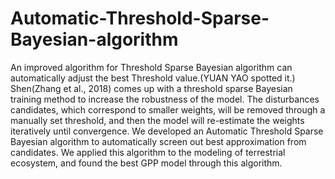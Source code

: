 # Automatic-Threshold-Sparse-Bayesian-algorithm
An improved algorithm for Threshold Sparse Bayesian algorithm can automatically adjust the best Threshold value.(YUAN YAO spotted it.)
Shen(Zhang et al., 2018) comes up with a threshold sparse Bayesian training method to increase the robustness of the model. 
The disturbances candidates, which correspond to smaller weights, will be removed through a manually set threshold,
and then the model will re-estimate the weights iteratively until convergence. 
We developed an Automatic Threshold Sparse Bayesian algorithm to automatically screen out best approximation from candidates.
We applied this algorithm to the modeling of terrestrial ecosystem, and found the best GPP model through this algorithm.
